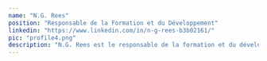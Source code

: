 ```yaml
---
name: "N.G. Rees"
position: "Responsable de la Formation et du Développement"
linkedin: "https://www.linkedin.com/in/n-g-rees-b3b02161/"
pic: "profile4.png"
description: "N.G. Rees est le responsable de la formation et du développement pour l'organisation 'Resilient Communities'. Lorsqu'il ne travaille pas dans le domaine du développement, il est consultant en éducation basé à Tanger, au Maroc. Rees se concentre actuellement sur l'intersection entre la formation des enseignants, l'enseignement basé sur les tâches, et le développement communautaire. Il a précédemment servi dans le Corps de la Paix des États-Unis de 2014 à 2016 à Khémisset et Kénitra, au Maroc."
---
```

